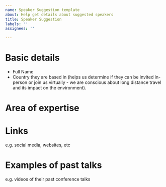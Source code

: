 ```yaml
---
name: Speaker Suggestion template
about: Help get details about suggested speakers
title: Speaker Suggestion
labels: ''
assignees: ''

---
```


# Basic details
* Full Name
* Country they are based in (helps us determine if they can be invited in-person or join us virtually - we are conscious about long distance travel and its impact on the environment).

# Area of expertise

# Links
e.g. social media, websites, etc

# Examples of past talks
e.g. videos of their past conference talks

